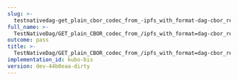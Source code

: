 ```yaml
---
slug: >-
  testnativedag-get_plain_cbor_codec_from_-ipfs_with_format-dag-cbor_returns_the_same_payload_as_the_raw_block
full_name: >-
  TestNativeDag/GET_plain_CBOR_codec_from_/ipfs_with_format=dag-cbor_returns_the_same_payload_as_the_raw_block
outcome: pass
title: >-
  TestNativeDag/GET_plain_CBOR_codec_from_/ipfs_with_format=dag-cbor_returns_the_same_payload_as_the_raw_block
implementation_id: kubo-bis
version: dev-44b0eaa-dirty
---
```


